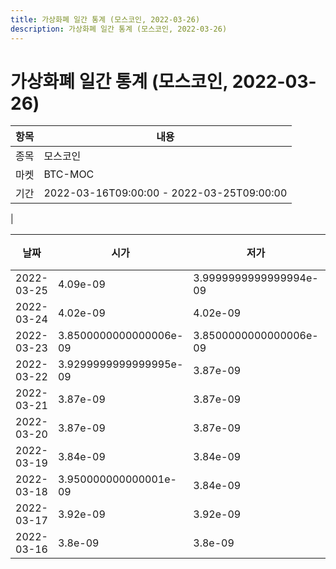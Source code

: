 ```yaml
---
title: 가상화폐 일간 통계 (모스코인, 2022-03-26)
description: 가상화폐 일간 통계 (모스코인, 2022-03-26)
---
```


가상화폐 일간 통계 (모스코인, 2022-03-26)
===

|항목|내용|
|--|--|
|종목|모스코인|
|마켓|BTC-MOC|\i|종류|일 단위 캔들|
|기간|2022-03-16T09:00:00 - 2022-03-25T09:00:00
|

|날짜|시가|저가|고가|종가|비고|
|--|--|--|--|--|--|
|2022-03-25|4.09e-09|3.9999999999999994e-09|4.09e-09|4.03e-09|    |
|2022-03-24|4.02e-09|4.02e-09|4.35e-09|4.09e-09|    |
|2022-03-23|3.8500000000000006e-09|3.8500000000000006e-09|3.9999999999999994e-09|3.91e-09|    |
|2022-03-22|3.9299999999999995e-09|3.87e-09|3.9299999999999995e-09|3.9299999999999995e-09|    |
|2022-03-21|3.87e-09|3.87e-09|3.9299999999999995e-09|3.9299999999999995e-09|    |
|2022-03-20|3.87e-09|3.87e-09|3.87e-09|3.87e-09|    |
|2022-03-19|3.84e-09|3.84e-09|3.84e-09|3.84e-09|    |
|2022-03-18|3.950000000000001e-09|3.84e-09|4.01e-09|3.84e-09|    |
|2022-03-17|3.92e-09|3.92e-09|3.92e-09|3.92e-09|    |
|2022-03-16|3.8e-09|3.8e-09|3.8900000000000004e-09|3.8e-09|    |
